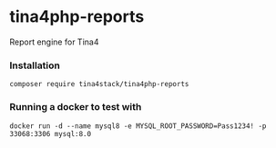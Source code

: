 # tina4php-reports

Report engine for Tina4 

### Installation

```
composer require tina4stack/tina4php-reports
```

### Running a docker to test with
```
docker run -d --name mysql8 -e MYSQL_ROOT_PASSWORD=Pass1234! -p 33068:3306 mysql:8.0
```
